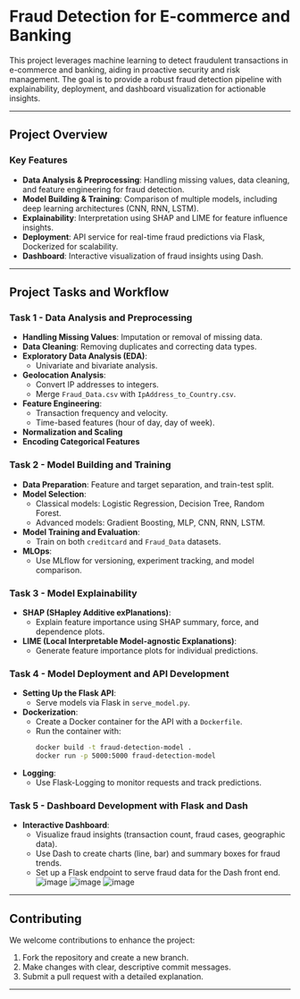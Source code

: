 # Fraud Detection for E-commerce and Banking

This project leverages machine learning to detect fraudulent transactions in e-commerce and banking, aiding in proactive security and risk management. The goal is to provide a robust fraud detection pipeline with explainability, deployment, and dashboard visualization for actionable insights.

---

## Project Overview

### Key Features
- **Data Analysis & Preprocessing**: Handling missing values, data cleaning, and feature engineering for fraud detection.
- **Model Building & Training**: Comparison of multiple models, including deep learning architectures (CNN, RNN, LSTM).
- **Explainability**: Interpretation using SHAP and LIME for feature influence insights.
- **Deployment**: API service for real-time fraud predictions via Flask, Dockerized for scalability.
- **Dashboard**: Interactive visualization of fraud insights using Dash.

---


## Project Tasks and Workflow

### Task 1 - Data Analysis and Preprocessing
- **Handling Missing Values**: Imputation or removal of missing data.
- **Data Cleaning**: Removing duplicates and correcting data types.
- **Exploratory Data Analysis (EDA)**:
  - Univariate and bivariate analysis.
- **Geolocation Analysis**: 
  - Convert IP addresses to integers.
  - Merge `Fraud_Data.csv` with `IpAddress_to_Country.csv`.
- **Feature Engineering**:
  - Transaction frequency and velocity.
  - Time-based features (hour of day, day of week).
- **Normalization and Scaling**
- **Encoding Categorical Features**

### Task 2 - Model Building and Training
- **Data Preparation**: Feature and target separation, and train-test split.
- **Model Selection**:
  - Classical models: Logistic Regression, Decision Tree, Random Forest.
  - Advanced models: Gradient Boosting, MLP, CNN, RNN, LSTM.
- **Model Training and Evaluation**:
  - Train on both `creditcard` and `Fraud_Data` datasets.
- **MLOps**: 
  - Use MLflow for versioning, experiment tracking, and model comparison.

### Task 3 - Model Explainability
- **SHAP (SHapley Additive exPlanations)**:
  - Explain feature importance using SHAP summary, force, and dependence plots.
- **LIME (Local Interpretable Model-agnostic Explanations)**:
  - Generate feature importance plots for individual predictions.

### Task 4 - Model Deployment and API Development
- **Setting Up the Flask API**:
  - Serve models via Flask in `serve_model.py`.
- **Dockerization**:
  - Create a Docker container for the API with a `Dockerfile`.
  - Run the container with:
    ```bash
    docker build -t fraud-detection-model .
    docker run -p 5000:5000 fraud-detection-model
    ```
- **Logging**:
  - Use Flask-Logging to monitor requests and track predictions.

### Task 5 - Dashboard Development with Flask and Dash
- **Interactive Dashboard**:
  - Visualize fraud insights (transaction count, fraud cases, geographic data).
  - Use Dash to create charts (line, bar) and summary boxes for fraud trends.
  - Set up a Flask endpoint to serve fraud data for the Dash front end.
    ![image](https://github.com/user-attachments/assets/6e303f9a-90be-42b9-9734-78a0f9a0c2f7)
    ![image](https://github.com/user-attachments/assets/3eca58d5-d3ce-4654-88b9-3b6c759ef4dd)
    ![image](https://github.com/user-attachments/assets/d9b58a11-2e3e-4986-b904-0c1189546436)




---

## Contributing

We welcome contributions to enhance the project:

1. Fork the repository and create a new branch.
2. Make changes with clear, descriptive commit messages.
3. Submit a pull request with a detailed explanation.

---

